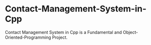 # Contact-Management-System-in-Cpp
Contact Management System in Cpp is a Fundamental and Object-Oriented-Programming Project.
